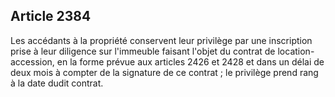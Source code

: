 Article 2384
----
Les accédants à la propriété conservent leur privilège par une inscription prise
à leur diligence sur l'immeuble faisant l'objet du contrat de
location-accession, en la forme prévue aux articles 2426 et 2428 et dans un
délai de deux mois à compter de la signature de ce contrat ; le privilège prend
rang à la date dudit contrat.
